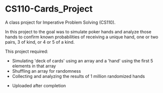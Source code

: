 # CS110-Cards_Project
A class project for Imperative Problem Solving (CS110).

In this project to the goal was to simulate poker hands and analyze those hands to confirm known probabilities of receiving a unique hand, one or two pairs, 3 of kind, or 4 or 5 of a kind.

This project required: 
  + Simulating 'deck of cards' using an array and a 'hand' using the first 5 elements in that array
  + Shuffling an array for randomness
  + Collecting and analyzing the results of 1 million randomized hands
  
* Uploaded after completion



